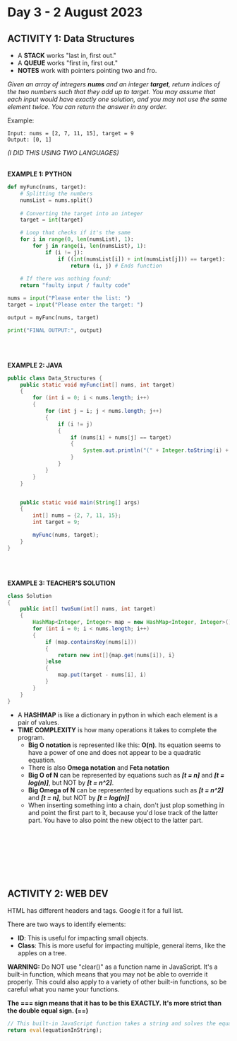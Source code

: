 # **Day 3 - 2 August 2023**

## **ACTIVITY 1: Data Structures**

- A **STACK** works "last in, first out."
- A **QUEUE** works "first in, first out."
- **NOTES** work with pointers pointing two and fro. 

*Given an array of intregers **nums** and an integer **target**, return indices of the two numbers such that they add up to target. You may assume that each input would have exactly one solution, and you may not use the same element twice. You can return the answer in any order.*

Example:

    Input: nums = [2, 7, 11, 15], target = 9
    Output: [0, 1]

*(I DID THIS USING TWO LANGUAGES)*
<br></br>

**EXAMPLE 1: PYTHON**
```python
def myFunc(nums, target):
    # Splitting the numbers
    numsList = nums.split()
            
    # Converting the target into an integer
    target = int(target)

    # Loop that checks if it's the same
    for i in range(0, len(numsList), 1):
        for j in range(i, len(numsList), 1): 
            if (i != j):
                if ((int(numsList[i]) + int(numsList[j])) == target):
                    return (i, j) # Ends function
                
    # If there was nothing found:
    return "faulty input / faulty code"

nums = input("Please enter the list: ")
target = input("Please enter the target: ")

output = myFunc(nums, target)

print("FINAL OUTPUT:", output)
```
<br></br>

**EXAMPLE 2: JAVA**
```java
public class Data_Structures {
    public static void myFunc(int[] nums, int target)
    {
        for (int i = 0; i < nums.length; i++)
        {
            for (int j = i; j < nums.length; j++)
            {
                if (i != j)
                {
                    if (nums[i] + nums[j] == target)
                    {
                        System.out.println("(" + Integer.toString(i) + ", " + Integer.toString(j) + ")");
                    }
                }
            }
        }
    }


    public static void main(String[] args) 
    {
        int[] nums = {2, 7, 11, 15};
        int target = 9;

        myFunc(nums, target);
    }
}
```
<br></br>

**EXAMPLE 3: TEACHER'S SOLUTION**
```java
class Solution
{
    public int[] twoSum(int[] nums, int target)
    {
        HashMap<Integer, Integer> map = new HashMap<Integer, Integer>();
        for (int i = 0; i < nums.length; i++)
        {
            if (map.containsKey(nums[i]))
            {
                return new int[]{map.get(nums[i]), i}
            }else
            {
                map.put(target - nums[i], i)
            }
        }
    }
}
```
- A **HASHMAP** is like a dictionary in python in which each element is a pair of values.
- **TIME COMPLEXITY** is how many operations it takes to complete the program. 
    - **Big O notation** is represented like this: **O(n)**. Its equation seems to have a power of one and does not appear to be a quadratic equation. 
    - There is also **Omega notation** and **Feta notation**
    - **Big O of N** can be represented by equations such as ***[t = n]*** and ***[t = log(n)]***, but NOT by ***[t = n^2]***. 
    - **Big Omega of N** can be represented by equations such as ***[t = n^2]*** and ***[t = n]***, but NOT by ***[t = log(n)]***
    - When inserting something into a chain, don't just plop something in and point the first part to it, because you'd lose track of the latter part. You have to also point the new object to the latter part. 

<br></br>
<br></br>
<br></br>

## **ACTIVITY 2: WEB DEV**

HTML has different headers and tags. Google it for a full list.

There are two ways to identify elements:
- **ID**: This is useful for impacting small objects.
- **Class**: This is more useful for impacting multiple, general items, like the apples on a tree. 

**WARNING:** Do NOT use "clear()" as a function name in JavaScript. It's a built-in function, which means that you may not be able to override it properly. This could also apply to a variety of other built-in functions, so be careful what you name your functions. 

**The === sign means that it has to be this EXACTLY. It's more strict than the double equal sign. (==)**

```javascript
// This built-in JavaScript function takes a string and solves the equation.
return eval(equationInString);
```